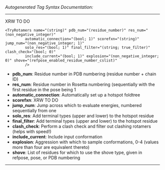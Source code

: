 _Autogenerated Tag Syntax Documentation:_

---
XRW TO DO

```
<TryRotamers name="(string)" pdb_num="(residue_number)" res_num="(non_negative_integer)"
         automatic_connection="(bool; 1)" scorefxn="(string)" jump_num="(non_negative_integer; 1)"
         solo_res="(bool; 1)" final_filter="(string; true_filter)" clash_check="(bool; 0)"
         include_current="(bool; 1)" explosion="(non_negative_integer; 0)" shove="(refpose_enabled_residue_number_cslist)"
         />
```

-   **pdb_num**: Residue number in PDB numbering (residue number + chain ID)
-   **res_num**: Residue number in Rosetta numbering (sequentially with the first residue in the pose being 1
-   **automatic_connection**: Automatically set up a hotspot foldtree
-   **scorefxn**: XRW TO DO
-   **jump_num**: Jump across which to evaluate energies, numbered sequentially from one
-   **solo_res**: Add terminal types (upper and lower) to the hotspot residue
-   **final_filter**: Add terminal types (upper and lower) to the hotspot residue
-   **clash_check**: Perform a clash check and filter out clashing rotamers (helps with speed!)
-   **include_current**: Include input conformation
-   **explosion**: Aggression with which to sample conformations, 0-4 (values more than four are equivalent thereto)
-   **shove**: List of residues for which to use the shove type, given in refpose, pose, or PDB numbering

---

